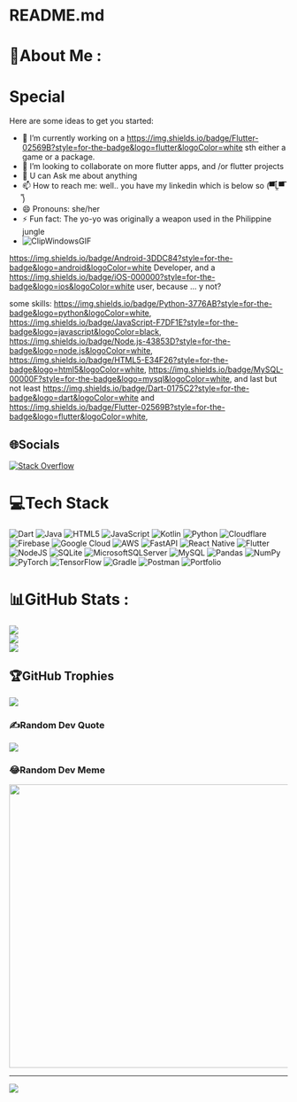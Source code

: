 # README.md
# 💫About Me :
# Special
Here are some ideas to get you started:

- 🔭 I’m currently working on a 	https://img.shields.io/badge/Flutter-02569B?style=for-the-badge&logo=flutter&logoColor=white sth either a game or a package.
- 👯 I’m looking to collaborate on more flutter apps, and /or flutter projects
- 💬  U can Ask me about anything
- 📫 How to reach me: well.. you have my linkedin which is below so (▀̿Ĺ̯▀̿ ̿)
- 😄 Pronouns: she/her
- ⚡ Fun fact: The yo-yo was originally a weapon used in the Philippine jungle
- ![ClipWindowsGIF](https://github.com/faithyoussef/Special/assets/38753427/b26c11ed-36ec-4d3e-b57e-d49493fa4073)

https://img.shields.io/badge/Android-3DDC84?style=for-the-badge&logo=android&logoColor=white Developer, 
and a https://img.shields.io/badge/iOS-000000?style=for-the-badge&logo=ios&logoColor=white user, because ... y not?

some skills:
https://img.shields.io/badge/Python-3776AB?style=for-the-badge&logo=python&logoColor=white, 
https://img.shields.io/badge/JavaScript-F7DF1E?style=for-the-badge&logo=javascript&logoColor=black,
https://img.shields.io/badge/Node.js-43853D?style=for-the-badge&logo=node.js&logoColor=white,
https://img.shields.io/badge/HTML5-E34F26?style=for-the-badge&logo=html5&logoColor=white,
https://img.shields.io/badge/MySQL-00000F?style=for-the-badge&logo=mysql&logoColor=white,
and last but not least https://img.shields.io/badge/Dart-0175C2?style=for-the-badge&logo=dart&logoColor=white
and 	https://img.shields.io/badge/Flutter-02569B?style=for-the-badge&logo=flutter&logoColor=white,

## 🌐Socials
[![Stack Overflow](https://img.shields.io/badge/-Stackoverflow-FE7A16?logo=stack-overflow&logoColor=white)](https://stackoverflow.com/users/faith-youssef-abk) 

# 💻Tech Stack
![Dart](https://img.shields.io/badge/dart-%230175C2.svg?style=for-the-badge&logo=dart&logoColor=white) ![Java](https://img.shields.io/badge/java-%23ED8B00.svg?style=for-the-badge&logo=java&logoColor=white) ![HTML5](https://img.shields.io/badge/html5-%23E34F26.svg?style=for-the-badge&logo=html5&logoColor=white) ![JavaScript](https://img.shields.io/badge/javascript-%23323330.svg?style=for-the-badge&logo=javascript&logoColor=%23F7DF1E) ![Kotlin](https://img.shields.io/badge/kotlin-%230095D5.svg?style=for-the-badge&logo=kotlin&logoColor=white) ![Python](https://img.shields.io/badge/python-3670A0?style=for-the-badge&logo=python&logoColor=ffdd54) ![Cloudflare](https://img.shields.io/badge/Cloudflare-F38020?style=for-the-badge&logo=Cloudflare&logoColor=white) ![Firebase](https://img.shields.io/badge/firebase-%23039BE5.svg?style=for-the-badge&logo=firebase) ![Google Cloud](https://img.shields.io/badge/Google%20Cloud-%234285F4.svg?style=for-the-badge&logo=google-cloud&logoColor=white) ![AWS](https://img.shields.io/badge/AWS-%23FF9900.svg?style=for-the-badge&logo=amazon-aws&logoColor=white) ![FastAPI](https://img.shields.io/badge/FastAPI-005571?style=for-the-badge&logo=fastapi) ![React Native](https://img.shields.io/badge/react_native-%2320232a.svg?style=for-the-badge&logo=react&logoColor=%2361DAFB) ![Flutter](https://img.shields.io/badge/Flutter-%2302569B.svg?style=for-the-badge&logo=Flutter&logoColor=white) ![NodeJS](https://img.shields.io/badge/node.js-6DA55F?style=for-the-badge&logo=node.js&logoColor=white) ![SQLite](https://img.shields.io/badge/sqlite-%2307405e.svg?style=for-the-badge&logo=sqlite&logoColor=white) ![MicrosoftSQLServer](https://img.shields.io/badge/Microsoft%20SQL%20Sever-CC2927?style=for-the-badge&logo=microsoft%20sql%20server&logoColor=white) ![MySQL](https://img.shields.io/badge/mysql-%2300f.svg?style=for-the-badge&logo=mysql&logoColor=white) ![Pandas](https://img.shields.io/badge/pandas-%23150458.svg?style=for-the-badge&logo=pandas&logoColor=white) ![NumPy](https://img.shields.io/badge/numpy-%23013243.svg?style=for-the-badge&logo=numpy&logoColor=white) ![PyTorch](https://img.shields.io/badge/PyTorch-%23EE4C2C.svg?style=for-the-badge&logo=PyTorch&logoColor=white) ![TensorFlow](https://img.shields.io/badge/TensorFlow-%23FF6F00.svg?style=for-the-badge&logo=TensorFlow&logoColor=white) ![Gradle](https://img.shields.io/badge/Gradle-02303A.svg?style=for-the-badge&logo=Gradle&logoColor=white) ![Postman](https://img.shields.io/badge/Postman-FF6C37?style=for-the-badge&logo=postman&logoColor=white) ![Portfolio](https://img.shields.io/badge/Portfolio-%23000000.svg?style=for-the-badge&logo=firefox&logoColor=#FF7139)
# 📊GitHub Stats :
![](https://github-readme-stats.vercel.app/api?username=faithyoussef&theme=radical&hide_border=true&include_all_commits=true&count_private=false)<br/>
![](https://github-readme-streak-stats.herokuapp.com/?user=faithyoussef&theme=radical&hide_border=true)<br/>
![](https://github-readme-stats.vercel.app/api/top-langs/?username=faithyoussef&theme=radical&hide_border=true&include_all_commits=true&count_private=false&layout=compact)

## 🏆GitHub Trophies
![](https://github-trophies.vercel.app/?username=faithyoussef&theme=radical&no-frame=true&no-bg=true&margin-w=4)

### ✍️Random Dev Quote
![](https://quotes-github-readme.vercel.app/api?type=horizontal&theme=tokyonight)

### 😂Random Dev Meme
<img src="https://random-memer.herokuapp.com/" width="512px"/>

---
[![](https://visitcount.itsvg.in/api?id=faithyoussef&icon=0&color=0)](https://visitcount.itsvg.in)
